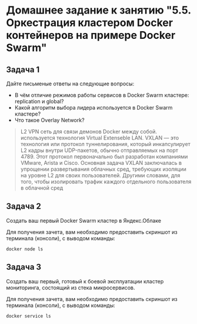 # Домашнее задание к занятию "5.5. Оркестрация кластером Docker контейнеров на примере Docker Swarm"


## Задача 1

Дайте письменые ответы на следующие вопросы:

- В чём отличие режимов работы сервисов в Docker Swarm кластере: replication и global?
- Какой алгоритм выбора лидера используется в Docker Swarm кластере?
- Что такое Overlay Network?
> L2 VPN сеть для связи демонов Docker между собой. используется технология Virtual Extenseble LAN. VXLAN — это технология или протокол туннелирования, который инкапсулирует L2 кадры внутри UDP-пакетов, обычно отправляемых на порт 4789. Этот протокол первоначально был разработан компаниями VMware, Arista и Cisco. Основная задача VXLAN заключалась в упрощении развертывания облачных сред, требующих изоляции на уровне L2 для своих пользователей. Другими словами, для того, чтобы изолировать трафик каждого отдельного пользователя в облачной сред

## Задача 2

Создать ваш первый Docker Swarm кластер в Яндекс.Облаке

Для получения зачета, вам необходимо предоставить скриншот из терминала (консоли), с выводом команды:
```
docker node ls
```

## Задача 3

Создать ваш первый, готовый к боевой эксплуатации кластер мониторинга, состоящий из стека микросервисов.

Для получения зачета, вам необходимо предоставить скриншот из терминала (консоли), с выводом команды:
```
docker service ls
```
